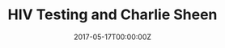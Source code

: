 ---
date: '2017-05-17T00:00:00Z'
external_link: https://web.archive.org/web/20210616052942/https://www.healthline.com/health-news/charlie-sheens-hiv-announcement-still-driving-an-increase-in-testing#1
image:
  focal_point: Smart
original_link: https://www.healthline.com/health-news/charlie-sheens-hiv-announcement-still-driving-an-increase-in-testing#1
summary: 'Share on Pinterest When actor Charlie Sheen announced his HIV-positive status
  on NBCs Today Show, the world listened in stunned silence. Charlie Sheens television
  declaration was one such event. His interview preceded a huge spike in online search
  queries for topics regarding HIV prevention and testing. Read more: The history
  of HIV in the United States >>Does behavior mirror Internet traffic? However, when
  we compared Sheens disclosure to other traditional awareness campaigns the ''Charlie
  Sheen effect is astonishing," said study co-author Benjamin Althouse of the Institute
  of Disease Modeling.'
title: HIV Testing and Charlie Sheen
---